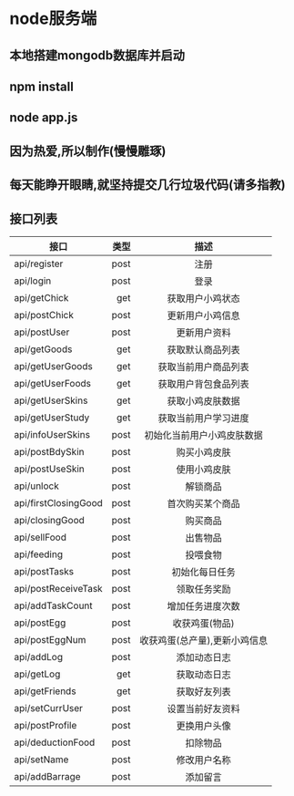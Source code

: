 # node服务端

## 本地搭建mongodb数据库并启动

## npm install 

## node app.js

## 因为热爱,所以制作(慢慢雕琢)
## 每天能睁开眼睛,就坚持提交几行垃圾代码(请多指教)

## 接口列表
| 接口        | 类型    | 描述    |
| --------   | ----: | :----:  |
| api/register|post|注册|
| api/login   |post|登录|
| api/getChick   |get|获取用户小鸡状态|
| api/postChick  |post|更新用户小鸡信息|
| api/postUser  |post|更新用户资料|
| api/getGoods   |get|获取默认商品列表|
| api/getUserGoods|get|获取当前用户商品列表|
| api/getUserFoods|get|获取用户背包食品列表|
| api/getUserSkins|get|获取小鸡皮肤数据|
| api/getUserStudy|get|获取当前用户学习进度|
| api/infoUserSkins|post|初始化当前用户小鸡皮肤数据|
| api/postBdySkin|post|购买小鸡皮肤|
| api/postUseSkin|post|使用小鸡皮肤|
| api/unlock|post|解锁商品|
| api/firstClosingGood|post|首次购买某个商品|
| api/closingGood|post|购买商品|
| api/sellFood|post|出售物品|
| api/feeding|post|投喂食物|
| api/postTasks|post|初始化每日任务|
| api/postReceiveTask|post|领取任务奖励|
| api/addTaskCount|post|增加任务进度次数|
| api/postEgg|post|收获鸡蛋(物品)|
| api/postEggNum|post|收获鸡蛋(总产量),更新小鸡信息|
| api/addLog|post|添加动态日志|
| api/getLog|get|获取动态日志|
| api/getFriends|get|获取好友列表|
| api/setCurrUser|post|设置当前好友资料|
| api/postProfile|post|更换用户头像|
| api/deductionFood|post|扣除物品|
| api/setName|post|修改用户名称|
| api/addBarrage|post|添加留言|



